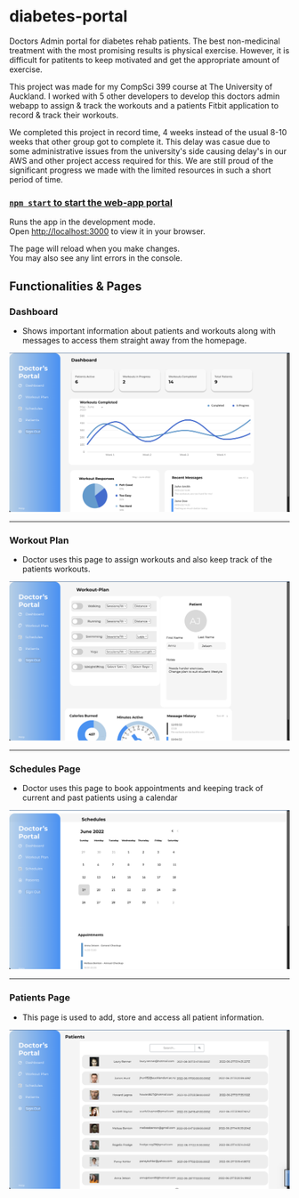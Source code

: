 # diabetes-portal

Doctors Admin portal for diabetes rehab patients. The best non-medicinal treatment with the most promising results is physical exercise. However, it is difficult for patitents to keep motivated and get the appropriate amount of exercise.

This project was made for my CompSci 399 course at The University of Auckland. I worked with 5 other developers to develop this doctors admin webapp to assign & track the workouts and a patients Fitbit application to record & track their workouts.

We completed this project in record time, 4 weeks instead of the usual 8-10 weeks that other group got to complete it. This delay was casue due to some administrative issues from the university's side causing delay's in our AWS and other project access required for this. We are still proud of the significant progress we made with the limited resources in such a short period of time. 

### <u>`npm start` to start the web-app portal</u>

Runs the app in the development mode.\
Open [http://localhost:3000](http://localhost:3000) to view it in your browser.

The page will reload when you make changes.\
You may also see any lint errors in the console.

## Functionalities & Pages
### Dashboard 
- Shows important information about patients and workouts along with messages to access them straight away from the homepage.

![Dashboard](./src/readme-images/Dashboard.png)

---

### Workout Plan
- Doctor uses this page to assign workouts and also keep track of the patients workouts.

![WorkoutPlan](./src/readme-images/WorkoutPlan.png)

---

### Schedules Page
- Doctor uses this page to book appointments and keeping track of current and past patients using a calendar

![Schedules](./src/readme-images/Schedules.png)

---

### Patients Page
- This page is used to add, store and access all patient information.

![Patients](./src/readme-images/Patients.png)